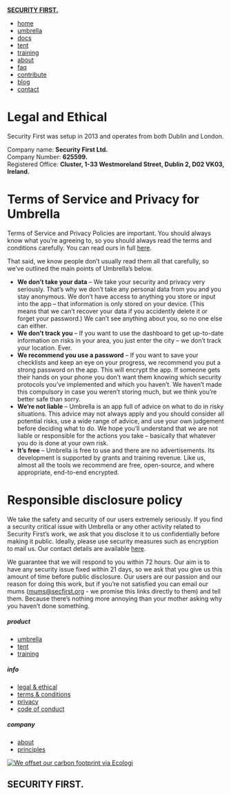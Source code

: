 [**SECURITY FIRST.**](https://secfirst.org/)

* [home](https://secfirst.org/)
* [umbrella](https://secfirst.org/umbrella/)
* [docs](https://secfirst.org/umbrella-manual/)
* [tent](https://secfirst.org/tent/)
* [training](https://secfirst.org/training/)
* [about](https://secfirst.org/about/)
* [faq](https://secfirst.org/faq/)
* [contribute](https://secfirst.org/contribute/)
* [blog](https://secfirst.org/blog/)
* [contact](https://secfirst.org/contact/)

Legal and Ethical
=================

Security First was setup in 2013 and operates from both Dublin and London.

Company name: **Security First Ltd.**  
Company Number: **625599.**  
Registered Office: **Cluster, 1-33 Westmoreland Street, Dublin 2, D02 VK03, Ireland.**  

Terms of Service and Privacy for Umbrella
=========================================

Terms of Service and Privacy Policies are important. You should always know what you’re agreeing to, so you should always read the terms and conditions carefully. You can read ours in full [here](https://secfirst.org/terms/).

That said, we know people don’t usually read them all that carefully, so we’ve outlined the main points of Umbrella’s below.

* **We don’t take your data** – We take your security and privacy very seriously. That’s why we don’t take any personal data from you and you stay anonymous. We don’t have access to anything you store or input into the app – that information is only stored on your device. (This means that we can’t recover your data if you accidently delete it or forget your password.) We can’t see anything about you, so no one else can either.
* **We don’t track you** – If you want to use the dashboard to get up-to-date information on risks in your area, you just enter the city – we don’t track your location. Ever.
* **We recommend you use a password** – If you want to save your checklists and keep an eye on your progress, we recommend you put a strong password on the app. This will encrypt the app. If someone gets their hands on your phone you don’t want them knowing which security protocols you’ve implemented and which you haven’t. We haven’t made this compulsory in case you weren’t storing much, but we think you’re better safe than sorry.
* **We’re not liable** – Umbrella is an app full of advice on what to do in risky situations. This advice may not always apply and you should consider all potential risks, use a wide range of advice, and use your own judgement before deciding what to do. We hope you’ll understand that we are not liable or responsible for the actions you take – basically that whatever you do is done at your own risk.
* **It’s free** – Umbrella is free to use and there are no advertisements. Its development is supported by grants and training revenue. Like us, almost all the tools we recommend are free, open-source, and where appropriate, end-to-end encrypted.

Responsible disclosure policy
=============================

We take the safety and security of our users extremely seriously. If you find a security critical issue with Umbrella or any other activity related to Security First’s work, we ask that you disclose it to us confidentially before making it public. Ideally, please use security measures such as encryption to mail us. Our contact details are available [here](https://secfirst.org/contact).

We guarantee that we will respond to you within 72 hours. Our aim is to have any security issue fixed within 21 days, so we ask that you give us this amount of time before public disclosure. Our users are our passion and our reason for doing this work, but if you’re not satisfied you can email our mums ([mums@secfirst.org](mailto:mums@secfirst.org?Subject=Mums!) - we promise this links directly to them) and tell them. Because there’s nothing more annoying than your mother asking why you haven’t done something.

##### product

* [umbrella](https://secfirst.org/umbrella/)
* [tent](https://secfirst.org/tent/)
* [training](https://secfirst.org/training/)

##### info

* [legal & ethical](https://secfirst.org/legal/)
* [terms & conditions](https://secfirst.org/terms/)
* [privacy](https://secfirst.org/privacy/)
* [code of conduct](https://secfirst.org/conduct)

##### company

* [about](https://secfirst.org/about/)
* [principles](https://secfirst.org/about/)

[![We offset our carbon footprint via Ecologi](https://api.ecologi.com/badges/cpw/5f243c779fb5ef00181d4690?white=true&landscape=true)](https://ecologi.com/securityfirst "View our Ecologi profile")[](https://github.com/securityfirst)[](https://instagram.com/securityfirst)[](https://www.linkedin.com/company/security-first-)[](https://www.facebook.com/secfirst.org)[](https://twitter.com/_SecurityFirst)

SECURITY FIRST.
---------------
